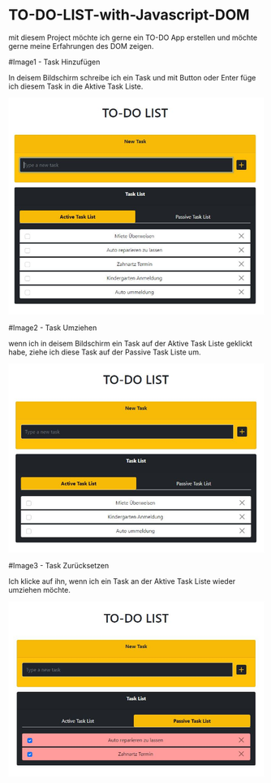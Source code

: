 # TO-DO-LIST-with-Javascript-DOM

mit diesem Project möchte ich gerne ein TO-DO App erstellen und möchte gerne meine Erfahrungen des DOM zeigen.

#Image1 - Task Hinzufügen

In deisem Bildschirm schreibe ich ein Task und mit Button oder Enter füge ich diesem Task in die Aktive Task Liste.

![alt text](https://github.com/mcatal55/TO-DO-LIST-with-Javascript-DOM/blob/master/todo1.JPG?raw=true)



#Image2 - Task Umziehen

wenn ich in deisem Bildschirm ein Task auf der Aktive Task Liste geklickt habe, ziehe ich diese Task auf der Passive Task Liste um.

![alt text](https://github.com/mcatal55/TO-DO-LIST-with-Javascript-DOM/blob/master/todo2.JPG?raw=true)

#Image3 - Task Zurücksetzen

Ich klicke auf ihn, wenn ich ein Task an der Aktive Task Liste wieder umziehen möchte.

![alt text](https://github.com/mcatal55/TO-DO-LIST-with-Javascript-DOM/blob/master/todo3.JPG?raw=true)
